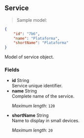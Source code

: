 
## Service

> Sample model:

```json
{
    "id": "7b6",
    "name": "Plataforma",
    "shortName": "Plataforma"
}
```

Model of service object.

### Fields

* **id** <span class="param-type">String</span>  <br>Service unique identifier.
* **name** <span class="param-type">String</span>  <br>Complete name of the service. <p>*Maximum length*: <code>120</code></p>
* **shortName** <span class="param-type">String</span>  <br>Name to display in small devices. <p>*Maximum length*: <code>20</code></p>
